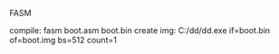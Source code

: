 FASM

compile: fasm boot.asm boot.bin
create img: C:/dd/dd.exe if=boot.bin of=boot.img bs=512 count=1